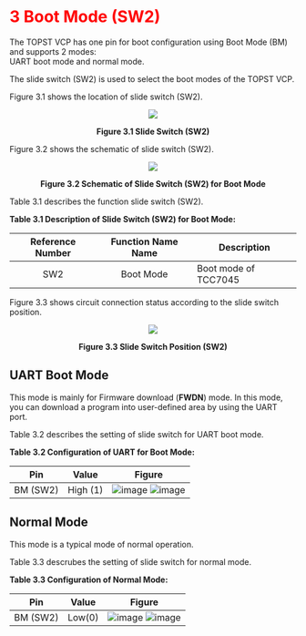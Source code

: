 <h1 style="color:red">
 3 Boot Mode (SW2)
</h1>


The TOPST VCP has one pin for boot configuration using Boot Mode (BM) and supports 2 modes:  
UART boot mode and normal mode.

The slide switch (SW2) is used to select the boot modes of the TOPST VCP.


Figure 3.1 shows the location of slide switch (SW2).

<p align="center"><img src="https://github.com/Topst-Dev/Documentation/assets/161264431/bb2f0001-5311-4c3c-b0dc-13944167bc1e"></p>
<p align="center"><strong>Figure 3.1 Slide Switch (SW2) </strong> </p>



Figure 3.2 shows the schematic of slide switch (SW2).

<p align="center"><img src="https://github.com/Topst-Dev/Documentation/assets/161264431/bed66745-24db-45f6-959f-cb8142ec0ca7"></p>
<p align="center"><strong>Figure 3.2 Schematic of Slide Switch (SW2) for Boot Mode </strong> </p>


Table 3.1 describes the function slide switch (SW2).  

**Table 3.1 Description of Slide Switch (SW2) for Boot Mode:**  

| Reference Number | Function Name Name | Description                               |
|:----------------:|:------------------:|-------------------------------------------|
|       SW2        |      Boot Mode     |  Boot mode of TCC7045                     |  

  

Figure 3.3 shows circuit connection status according to the slide switch position.
<p align="center"><img src="https://github.com/Topst-Dev/Documentation/assets/161264431/c1df3c91-8367-443a-aebf-fffe8129bf75"></p>
<p align="center"><strong> Figure 3.3 Slide Switch Position (SW2) </strong> </p>


## UART Boot Mode
This mode is mainly for Firmware download (**FWDN**) mode.
In this mode, you can download a program into user-defined area by using the UART port.


Table 3.2 describes the setting of slide switch for UART boot mode.  

 **Table 3.2 Configuration of UART for Boot Mode:**   
 
| Pin | Value | Figure                              |
|:---:|:-----:|-------------------------------------|
| BM (SW2) | High (1) |  ![image](https://github.com/Topst-Dev/Documentation/assets/161264431/e5df491e-1776-4b1f-9e91-1c2dd5e61025)   ![image](https://github.com/Topst-Dev/Documentation/assets/161264431/17beb32a-cc49-45b7-9a79-f528759baf49)        |  

 




## Normal Mode
This mode is a typical mode of normal operation.

Table 3.3 descrubes the setting of slide switch for normal mode.  

**Table 3.3 Configuration of Normal Mode:**  

| Pin | Value | Figure                              |
|:---:|:-----:|-------------------------------------|
| BM (SW2) | Low(0) |  ![image](https://github.com/Topst-Dev/Documentation/assets/161264431/e22dedaf-ba40-4d03-8490-60fe2bd6ba5d)  ![image](https://github.com/Topst-Dev/Documentation/assets/161264431/d8749701-a756-4f5d-88d4-e6bffc79a26b) |  

 


